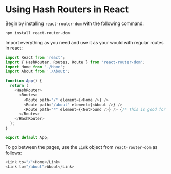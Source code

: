 # Using Hash Routers in React

Begin by installing `react-router-dom` with the following command:

```bash
npm install react-router-dom
```

Import everything as you need and use it as your would with regular routes in react:

```javascript
import React from 'react';
import { HashRouter, Routes, Route } from 'react-router-dom';
import Home from './Home';
import About from './About';

function App() {
  return (
    <HashRouter>
      <Routes>
        <Route path="/" element={<Home />} />
        <Route path="/about" element={<About />} />
        <Route path="*" element={<NotFound />} /> {/* This is good for 404s */}
      </Routes>
    </HashRouter>
  );
}

export default App;
```

To go between the pages, use the `Link` object from `react-router-dom` as follows:

```javascript
<Link to="/">Home</Link>
<Link to="/about">About</Link>
```